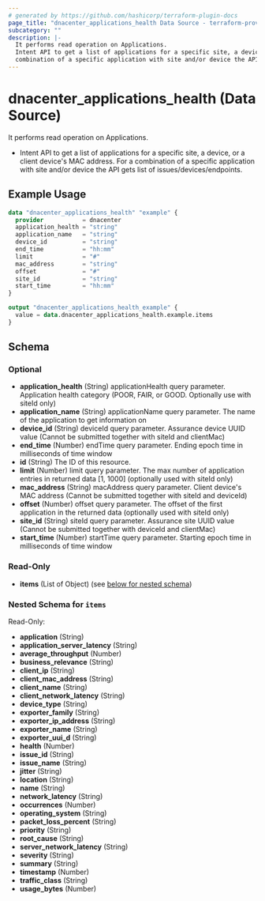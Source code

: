 ```yaml
---
# generated by https://github.com/hashicorp/terraform-plugin-docs
page_title: "dnacenter_applications_health Data Source - terraform-provider-dnacenter"
subcategory: ""
description: |-
  It performs read operation on Applications.
  Intent API to get a list of applications for a specific site, a device, or a client device's MAC address. For a
  combination of a specific application with site and/or device the API gets list of issues/devices/endpoints.
---
```


# dnacenter_applications_health (Data Source)

It performs read operation on Applications.

- Intent API to get a list of applications for a specific site, a device, or a client device's MAC address. For a
combination of a specific application with site and/or device the API gets list of issues/devices/endpoints.

## Example Usage

```terraform
data "dnacenter_applications_health" "example" {
  provider           = dnacenter
  application_health = "string"
  application_name   = "string"
  device_id          = "string"
  end_time           = "hh:mm"
  limit              = "#"
  mac_address        = "string"
  offset             = "#"
  site_id            = "string"
  start_time         = "hh:mm"
}

output "dnacenter_applications_health_example" {
  value = data.dnacenter_applications_health.example.items
}
```

<!-- schema generated by tfplugindocs -->
## Schema

### Optional

- **application_health** (String) applicationHealth query parameter. Application health category (POOR, FAIR, or GOOD.  Optionally use with siteId only)
- **application_name** (String) applicationName query parameter. The name of the application to get information on
- **device_id** (String) deviceId query parameter. Assurance device UUID value (Cannot be submitted together with siteId and clientMac)
- **end_time** (Number) endTime query parameter. Ending epoch time in milliseconds of time window
- **id** (String) The ID of this resource.
- **limit** (Number) limit query parameter. The max number of application entries in returned data [1, 1000] (optionally used with siteId only)
- **mac_address** (String) macAddress query parameter. Client device's MAC address (Cannot be submitted together with siteId and deviceId)
- **offset** (Number) offset query parameter. The offset of the first application in the returned data (optionally used with siteId only)
- **site_id** (String) siteId query parameter. Assurance site UUID value (Cannot be submitted together with deviceId and clientMac)
- **start_time** (Number) startTime query parameter. Starting epoch time in milliseconds of time window

### Read-Only

- **items** (List of Object) (see [below for nested schema](#nestedatt--items))

<a id="nestedatt--items"></a>
### Nested Schema for `items`

Read-Only:

- **application** (String)
- **application_server_latency** (String)
- **average_throughput** (Number)
- **business_relevance** (String)
- **client_ip** (String)
- **client_mac_address** (String)
- **client_name** (String)
- **client_network_latency** (String)
- **device_type** (String)
- **exporter_family** (String)
- **exporter_ip_address** (String)
- **exporter_name** (String)
- **exporter_uui_d** (String)
- **health** (Number)
- **issue_id** (String)
- **issue_name** (String)
- **jitter** (String)
- **location** (String)
- **name** (String)
- **network_latency** (String)
- **occurrences** (Number)
- **operating_system** (String)
- **packet_loss_percent** (String)
- **priority** (String)
- **root_cause** (String)
- **server_network_latency** (String)
- **severity** (String)
- **summary** (String)
- **timestamp** (Number)
- **traffic_class** (String)
- **usage_bytes** (Number)


